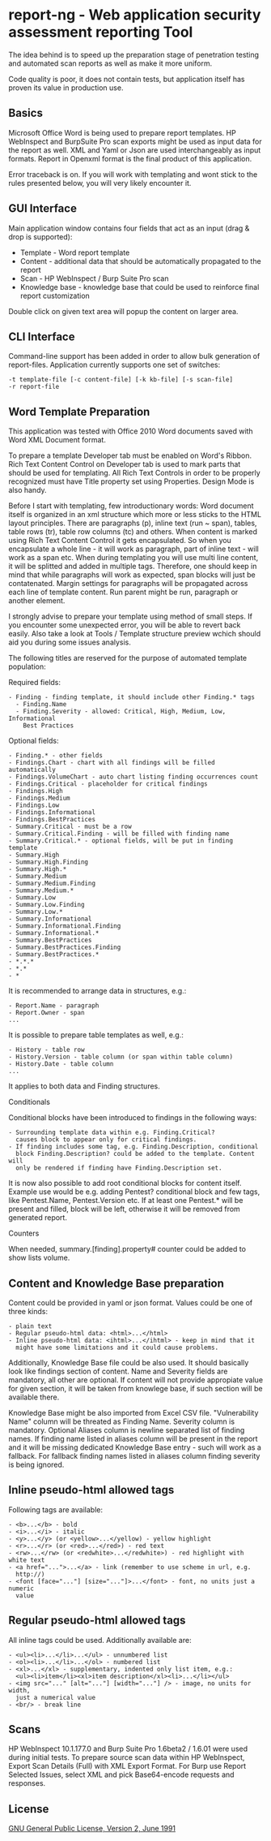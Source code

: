# report-ng - Web application security assessment reporting Tool

The idea behind is to speed up the preparation stage of penetration
testing and automated scan reports as well as make it more uniform.

Code quality is poor, it does not contain tests, but application
itself has proven its value in production use.

## Basics

Microsoft Office Word is being used to prepare report templates.
HP WebInspect and BurpSuite Pro scan exports might be used as input
data for the report as well.
XML and Yaml or Json are used interchangeably as input formats.
Report in Openxml format is the final product of this application.

Error traceback is on. If you will work with templating and wont stick
to the rules presented below, you will very likely encounter it.

## GUI Interface

Main application window contains four fields that act as an input
(drag & drop is supported):
- Template - Word report template
- Content - additional data that should be automatically propagated
  to the report
- Scan - HP WebInspect / Burp Suite Pro scan
- Knowledge base - knowledge base that could be used to reinforce
  final report customization

Double click on given text area will popup the content on larger area.

## CLI Interface

Command-line support has been added in order to allow bulk generation
of report-files. Application currently supports one set of switches:

```
-t template-file [-c content-file] [-k kb-file] [-s scan-file]
-r report-file
```

## Word Template Preparation

This application was tested with Office 2010 Word documents saved with
Word XML Document format.

To prepare a template Developer tab must be enabled on Word's Ribbon.
Rich Text Content Control on Developer tab is used to mark parts that
should be used for templating. All Rich Text Controls in order to be
properly recognized must have Title property set using Properties.
Design Mode is also handy.

Before I start with templating, few introductionary words: Word document
itself is organized in an xml structure which more or less sticks to the
HTML layout principles. There are paragraphs (p), inline text (run ~ span),
tables, table rows (tr), table row columns (tc) and others. When content
is marked using Rich Text Content Control it gets encapsulated. So when
you encapsulate a whole line - it will work as paragraph, part of inline
text - will work as a span etc. When during templating you will use multi
line content, it will be splitted and added in multiple tags. Therefore,
one should keep in mind that while paragraphs will work as expected, span
blocks will just be contatenated. Margin settings for paragraphs will be
propagated across each line of template content. Run parent might be run,
paragraph or another element.

I strongly advise to prepare your template using method of small steps.
If you encounter some unexpected error, you will be able to revert back
easily. Also take a look at Tools / Template structure preview wchich
should aid you during some issues analysis.

The following titles are reserved for the purpose of automated template
population:

Required fields:
```
- Finding - finding template, it should include other Finding.* tags
  - Finding.Name
  - Finding.Severity - allowed: Critical, High, Medium, Low, Informational
    Best Practices
```

Optional fields:
```
- Finding.* - other fields
- Findings.Chart - chart with all findings will be filled automatically
- Findings.VolumeChart - auto chart listing finding occurrences count
- Findings.Critical - placeholder for critical findings
- Findings.High
- Findings.Medium
- Findings.Low
- Findings.Informational
- Findings.BestPractices
- Summary.Critical - must be a row
- Summary.Critical.Finding - will be filled with finding name
- Summary.Critical.* - optional fields, will be put in finding template
- Summary.High
- Summary.High.Finding
- Summary.High.*
- Summary.Medium
- Summary.Medium.Finding
- Summary.Medium.*
- Summary.Low
- Summary.Low.Finding
- Summary.Low.*
- Summary.Informational
- Summary.Informational.Finding
- Summary.Informational.*
- Summary.BestPractices
- Summary.BestPractices.Finding
- Summary.BestPractices.*
- *.*.*
- *.*
- *
```

It is recommended to arrange data in structures, e.g.:
```
- Report.Name - paragraph
- Report.Owner - span
...
```

It is possible to prepare table templates as well, e.g.:
```
- History - table row
- History.Version - table column (or span within table column)
- History.Date - table column
...
```
It applies to both data and Finding structures.

Conditionals

Conditional blocks have been introduced to findings in the following ways:
```
- Surrounding template data within e.g. Finding.Critical?
  causes block to appear only for critical findings.
- If finding includes some tag, e.g. Finding.Description, conditional
  block Finding.Description? could be added to the template. Content will
  only be rendered if finding have Finding.Description set.
```

It is now also possible to add root conditional blocks for content itself.
Example use would be e.g. adding Pentest? conditional block and few tags,
like Pentest.Name, Pentest.Version etc. If at least one Pentest.* will
be present and filled, block will be left, otherwise it will be removed
from generated report.

Counters

When needed, summary.[finding].property# counter could be added to show
lists volume. 

## Content and Knowledge Base preparation

Content could be provided in yaml or json format. Values could be one of
three kinds:
```
- plain text
- Regular pseudo-html data: <html>...</html>
- Inline pseudo-html data: <ihtml>...</ihtml> - keep in mind that it
  might have some limitations and it could cause problems.
```

Additionally, Knowledge Base file could be also used. It should basically
look like findings section of content. Name and Severity fields are mandatory,
all other are optional. If content will not provide appropiate value for
given section, it will be taken from knowlege base, if such section will be
available there.

Knowledge Base might be also imported from Excel CSV file. "Vulnerability
Name" column will be threated as Finding Name. Severity column is mandatory.
Optional Aliases column is newline separated list of finding names. If
finding name listed in aliases column will be present in the report and it
will be missing dedicated Knowledge Base entry - such will work as a fallback.
For fallback finding names listed in aliases column finding severity is being
ignored.

## Inline pseudo-html allowed tags

Following tags are available:
```
- <b>...</b> - bold
- <i>...</i> - italic
- <y>...</y> (or <yellow>...</yellow) - yellow highlight
- <r>...</r> (or <red>...</red>) - red text
- <rw>...</rw> (or <redwhite>...</redwhite>) - red highlight with white text
- <a href="...">...</a> - link (remember to use scheme in url, e.g.
  http://)
- <font [face="..."] [size="..."]>...</font> - font, no units just a numeric
  value
```

## Regular pseudo-html allowed tags

All inline tags could be used. Additionally available are:
```
- <ul><li>...</li>...</ul> - unnumbered list
- <ol><li>...</li>...</ol> - numbered list
- <xl>...</xl> - supplementary, indented only list item, e.g.:
  <ul><li>item</li><xl>item description</xl><li>...</li></ul>
- <img src="..." [alt="..."] [width="..."] /> - image, no units for width,
  just a numerical value
- <br/> - break line
```

## Scans

HP WebInspect 10.1.177.0 and Burp Suite Pro 1.6beta2 / 1.6.01 were used
during initial tests. To prepare source scan data within HP WebInspect, Export
Scan Details (Full) with XML Export Format. For Burp use Report Selected
Issues, select XML and pick Base64-encode requests and responses.

## License

[GNU General Public License, Version 2, June 1991](http://www.gnu.org/licenses/gpl-2.0-standalone.html)
